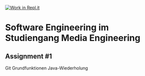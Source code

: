 [![Work in Repl.it](https://classroom.github.com/assets/work-in-replit-14baed9a392b3a25080506f3b7b6d57f295ec2978f6f33ec97e36a161684cbe9.svg)](https://classroom.github.com/online_ide?assignment_repo_id=3238903&assignment_repo_type=AssignmentRepo)
# Software Engineering im Studiengang Media Engineering

## Assignment #1

Git Grundfunktionen Java-Wiederholung
